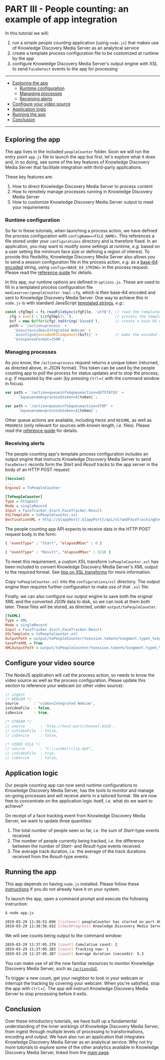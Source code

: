# PART III - People counting: an example of app integration

In this tutorial we will:

1. run a simple *people counting* application (using `node.js`) that makes use of Knowledge Discovery Media Server as an analytical service
1. create a template process configuration file to be customized at runtime by the app
1. configure Knowledge Discovery Media Server's output engine with XSL to send `FaceDetect` events to the app for processing

---

- [Exploring the app](#exploring-the-app)
  - [Runtime configuration](#runtime-configuration)
  - [Managing processes](#managing-processes)
  - [Receiving alerts](#receiving-alerts)
- [Configure your video source](#configure-your-video-source)
- [Application logic](#application-logic)
- [Running the app](#running-the-app)
- [Conclusion](#conclusion)

---

## Exploring the app

The app lives in the included `peopleCounter` folder.  Soon we will run the entry point `app.js` file to launch the app but first, let's explore what it does and, in so doing, see some of the key features of Knowledge Discovery Media Server that facilitate integration with third-party applications.

These key features are:

1. How to direct Knowledge Discovery Media Server to process content
1. How to remotely manage processes running in Knowledge Discovery Media Server
1. How to customize Knowledge Discovery Media Server output to meet your requirements

### Runtime configuration

So far in these tutorials, when launching a process action, we have defined the process configuration with `configName=<FILE_NAME>`.  This references a file stored under your `configurations` directory and is therefore fixed.  In an application, you may want to modify some settings at runtime, *e.g.* based on a user setting the minimum face size or defining a region of interest.  To provide this flexibility, Knowledge Discovery Media Server also allows you to send a session configuration file in the process action, *e.g.* as a [base-64 encoded](https://en.wikipedia.org/wiki/Base64#URL_applications) string, using `config=<BASE_64_STRING>` in the process request.  Please read the [reference guide](https://www.microfocus.com/documentation/idol/knowledge-discovery-25.3/MediaServer_25.3_Documentation/Help/index.html#Actions/VideoAnalysis/Process.htm) for details.

In this app, our runtime options are defined in `options.js`.  These are used to fill in a templated process configuration file `mediaserver/peopleCounter.tmpl.cfg`, which is then base-64 encoded and sent to Knowledge Discovery Media Server.  One way to achieve this in `node.js` is with standard JavaScript [templated strings](https://developer.mozilla.org/en-US/docs/Web/JavaScript/Reference/Template_literals), *e.g.*:

```javascript
const cfgTmpl = fs.readFileSync(cfgFile, 'utf8'), // read the templated config file
  cfg = eval(`\`${cfgTmpl}\``),                   // process the template to create a plain text config
  bsf = new Buffer(cfg).toString('base64'),       // create a base 64 encoded string
  path = '/action=process' +
    '&source=video=Integrated Webcam' +
    `&config=${encodeURIComponent(bsf)}` +        // make the encoded string URI safe
    '&responseFormat=JSON';
```

### Managing processes

As you know, the `/action=process` request returns a unique token (returned, as directed above, in JSON format).  This token can be used by the people counting app to poll the process for status updates and to stop the process, *e.g.* if requested by the user (by pressing `Ctrl`+`C` with the command window in focus).

```javascript
var path = '/action=queueinfo&queueaction=GETSTATUS' +
      `&queuename=process&token=${token}`;
```

```javascript
var path = '/action=queueinfo&queueaction=STOP' +
      `&queuename=process&token=${token}`;
```

Other queue actions are available, including `PAUSE` and `RESUME`, as well as `PROGRESS` (only relevant for sources with known length, *i.e.* files).  Please read the [reference guide](https://www.microfocus.com/documentation/idol/knowledge-discovery-25.3/MediaServer_25.3_Documentation/Help/index.html#Actions/General/_ACI_QueueInfo.htm) for details.

### Receiving alerts

The people counting app's template process configuration includes an output engine that instructs Knowledge Discovery Media Server to send `FaceDetect` records form the *Start* and *Result* tracks to the app server in the body of an HTTP POST request:

```ini
[Session]
...
Engine2 = ToPeopleCounter

[ToPeopleCounter]
Type = httppost
Mode = singleRecord
Input = FaceTracker.Start,FaceTracker.Result
XSLTemplate = toPeopleCounter.xsl
DestinationURL = http://${appHost}:${appPort}/api/v1?addFaceTrackingEvent
```

The people counting app API expects to receive data in the HTTP POST request body in the form:

```json
{ "eventType" : "Start", "elapsedMSec" : 0 }
```

```json
{ "eventType" : "Result", "elapsedMSec" : 3210 }
```

To meet this requirement, a custom XSL transform `toPeopleCounter.xsl` has been included to convert Knowledge Discovery Media Server's XML output to the required format.  See [tips on XSL transforms](../appendix/XSL_tips.md) for more information.

Copy `toPeopleCounter.xsl` into the `configurations/xsl` directory. The output engine then requires further configuration to make use of that `.xsl` file:

Finally, we can also configure our output engine to save both the original XML and the converted JSON data to disk, so we can look at them both later.  These files will be stored, as directed, under `output/toPeopleCounter`.

```ini
[ToXML]
Type = XML
Mode = singleRecord
Input = FaceTracker.Start,FaceTracker.Result
XSLTemplate = toPeopleCounter.xsl
OutputPath = output/toPeopleCounter/%session.token%/%segment.type%_%segment.sequence%_%segment.endTime.timestamp%.json
SavePreXML = True
XMLOutputPath = output/toPeopleCounter/%session.token%/%segment.type%_%segment.sequence%_%segment.endTime.timestamp%.xml
```

## Configure your video source

The NodeJS application will call the process action, so needs to know the video source as well as the process configuration.  Please update this section to reference your webcam (or other video source):

```js
// ingest
/* WEBCAM */
source       : 'video=Integrated Webcam',
isVideoFile  : false,
isDevice     : true,

/* STREAM */
// source       : 'http://host:port/channel.m3u8',
// isVideoFile  : false,
// isDevice     : false,

/* VIDEO FILE */
// source       : "C:\\video\\clip.mp4",
// isVideoFile  : true,
// isDevice     : false,
```

## Application logic

Our people counting app can now send runtime configurations to Knowledge Discovery Media Server, has the tools to monitor and manage on-going processes and will receive alerts in a tailored format.  We are now free to concentrate on the application logic itself, *i.e.* what do we want to achieve?

On receipt of a face tracking event from Knowledge Discovery Media Server, we want to update three quantities:

1. The total number of people seen so far, *i.e.* the sum of *Start*-type events received.
1. The number of people currently being tracked, *i.e.* the difference between the number of *Start*- and *Result*-type events received.
1. The average track duration, *i.e.* the average of the track durations received from the *Result*-type events.

## Running the app

This app depends on having `node.js` installed.  Please follow these [instructions](../setup/NODE_JS.md) if you do not already have it on your system.

To launch the app, open a command prompt and execute the following instruction:

```sh
$ node app.js

2019-03-29 11:36:53.696 [listener] peopleCounter has started on port 4000.
2019-03-29 11:36:56.932 [checkProgress] Knowledge Discovery Media Server process state: 'Processing'
```

We will see counts being output to the command window:

```sh
2019-03-29 11:37:05.379 [count] Cumulative count: 2
2019-03-29 11:37:05.383 [count] Tracking now: 1
2019-03-29 11:37:05.387 [count] Average duration (seconds): 5.3
```

You can make use of all the now familiar resources to monitor Knowledge Discovery Media Server, such as [`/action=GUI`](http://localhost:14000/a=gui#/monitor(tool:options)).

To trigger a new count, get your neighbor to look in your webcam or interrupt the tracking by covering your webcam.  When you're satisfied, stop the app with `Ctrl`+`C`.  The app will instruct Knowledge Discovery Media Server to stop processing before it exits.

## Conclusion

Over these introductory tutorials, we have built up a fundamental understanding of the inner workings of Knowledge Discovery Media Server, from ingest through multiple levels of processing to transformations, encoding and output.  We have also run an application that integrates Knowledge Discovery Media Server as an analytical service.  Why not try more tutorials to explore some of the other analytics available in Knowledge Discovery Media Server, linked from the [main page](../README.md).
